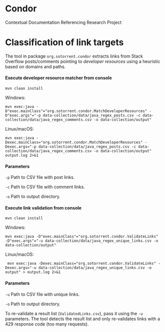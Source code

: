 # Condor
Contextual Documentation Referencing Research Project

# Classification of link targets
The tool in package `org.sotorrent.condor` extracts links
from Stack Overflow posts/comments pointing to *developer resources* 
using a heuristic based on domains and paths.

#### Execute developer resource matcher from console

    mvn clean install

Windows:

    mvn exec:java -D"exec.mainClass"="org.sotorrent.condor.MatchDeveloperResources" -D"exec.args"="-p data-collection/data/java_regex_posts.csv -c data-collection/data/java_regex_comments.csv -o data-collection/output"

Linux/macOS:

    mvn exec:java -Dexec.mainClass="org.sotorrent.condor.MatchDeveloperResources" -Dexec.args="-p data-collection/data/java_regex_posts.csv -c data-collection/data/java_regex_comments.csv -o data-collection/output" output.log 2>&1

#### Parameters

`-p` Path to CSV file with post links.

`-c` Path to CSV file with comment links.

`-o` Path to output directory.

#### Execute link validation from console

    mvn clean install

Windows:

    mvn exec:java -D"exec.mainClass"="org.sotorrent.condor.ValidateLinks" -D"exec.args"="-u data-collection/data/java_regex_unique_links.csv -o data-collection/output"

Linux/macOS:

     mvn exec:java -Dexec.mainClass="org.sotorrent.condor.ValidateLinks" -Dexec.args="-u data-collection/data/java_regex_unique_links.csv -o output" > output.log 2>&1

#### Parameters

`-u` Path to CSV file with unique links.

`-o` Path to output directory.

To re-validate a result list (`ValidatedLinks.csv`), pass it using the `-u` parameters. The tool detects the result
list and only re-validates links with a 429 response code (too many requests).
